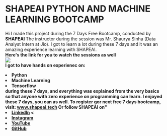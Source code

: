 # SHAPEAI PYTHON AND MACHINE LEARNING BOOTCAMP
Hi I made this project during the 7 Days Free Bootcamp, conducted by <b> SHAPEAI </b>
The instructor during the session was Mr. Shaurya Sinha (Data Analyst Intern at Jio).
I got to learn a lot during these 7 days and it was an amazing experience learning with SHAPEAI.
<br><b>Here's the link for you to watch the sessions as well<br>
<a href="https://www.youtube.com/playlist?list=PL7zl8TDRnbulNEA-59W7wWgCWE8LE0D6h"> <img src="https://github.com/ShapeAI/PYTHON-AND=DATA-ANALYTICS/blob/main/YOUTUBE%20THUMBNAIL-5.png"></a>
<br> I got to have hands on experienec on:
<li>Python
<li>Machine Learning
<li>Tensorflow
<br>during these 7 days, and everything was explained from the very basics so that anyone with zero experience on programming can learn.
I enjoyed these 7 days, you can as well. To register gor next free 7 days bootcamp, visit:
<a href="https://www.shapeai.tech"> www.shapeai.tech</a>
Or follow SHAPEAI on"
<li><a href=
"https://in.linkedin.com/company/shapeai">LinkedIn</a>
<<li><a href=
"https://www.instagram.com/shape.ai/?hle=en">Instagram</a>
<li><a
Href=
"https://www.youtube.com/channel/UCTUvDLTW9meuDXWcbmISPdA">YouTube</a>
<li><a href=
"https://github.com/shapeai">GitHub</a>

